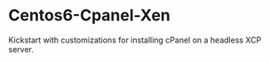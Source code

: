 Centos6-Cpanel-Xen
==================
Kickstart with customizations for installing cPanel on a headless XCP server.
